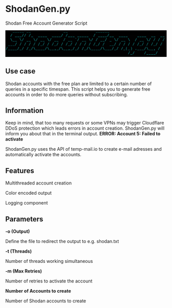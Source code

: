 # ShodanGen.py
Shodan Free Account Generator Script

![](https://raw.githubusercontent.com/Jansky1997/ShodanGen.py/main/images/ShodanGen.png)

## Use case

Shodan accounts with the free plan are limited to a certain number of queries in a specific timespan.
This script helps you to generate free accounts in order to do more queries without subscribing.

## Information

Keep in mind, that too many requests or some VPNs may trigger Cloudflare DDoS protection which leads errors in account creation.
ShodanGen.py will inform you about that in the terminal output. **ERROR: Account 5: Failed to activate**

ShodanGen.py uses the API of temp-mail.io to create e-mail adresses and automatically activate the accounts.

## Features

Multithreaded account creation

Color encoded output

Logging component

## Parameters

**-o (Output)**  

Define the file to redirect the output to e.g. shodan.txt

**-t (Threads)**  

Number of threads working simultaneous

**-m (Max Retries)**  

Number of retries to activate the account

**Number of Accounts to create**  

Number of Shodan accounts to create
